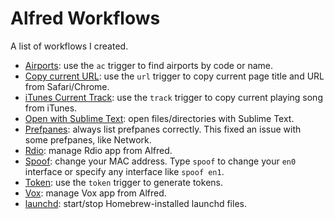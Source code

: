 # Alfred Workflows

A list of workflows I created.

- [Airports](https://github.com/fnando/alfred-workflows/raw/master/Airports.alfredworkflow): use the `ac` trigger to find airports by code or name.
- [Copy current URL](https://github.com/fnando/alfred-workflows/raw/master/Copy%20Current%20URL.alfredworkflow): use the `url` trigger to copy current page title and URL from Safari/Chrome.
- [iTunes Current Track](https://github.com/fnando/alfred-workflows/raw/master/iTunes%20Current%20Track.alfredworkflow): use the `track` trigger to copy current playing song from iTunes.
- [Open with Sublime Text](https://github.com/fnando/alfred-workflows/raw/master/Open%20with%20Sublime%20Text.alfredworkflow): open files/directories with Sublime Text.
- [Prefpanes](https://github.com/fnando/alfred-workflows/raw/master/Prefpanes.alfredworkflow): always list prefpanes correctly. This fixed an issue with some prefpanes, like Network.
- [Rdio](https://github.com/fnando/alfred-workflows/raw/master/Rdio.alfredworkflow): manage Rdio app from Alfred.
- [Spoof](https://github.com/fnando/alfred-workflows/raw/master/Spoof.alfredworkflow): change your MAC address. Type `spoof` to change your `en0` interface or specify any interface like `spoof en1`.
- [Token](https://github.com/fnando/alfred-workflows/raw/master/Token.alfredworkflow): use the `token` trigger to generate tokens.
- [Vox](https://github.com/fnando/alfred-workflows/raw/master/Vox.alfredworkflow): manage Vox app from Alfred.
- [launchd](https://github.com/fnando/alfred-workflows/raw/master/launchd.alfredworkflow): start/stop Homebrew-installed launchd files.
